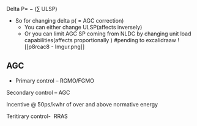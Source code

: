 Delta P= − (∑ ULSP)

- So for changing delta p( = AGC correction)
    - You can either change ULSP(affects inversely)
    - Or you can limit AGC SP coming from NLDC by changing unit load capabilities(affects proportionally )
#pending to excalidraaw
![[p8rcac8 - Imgur.png]]

## AGC

- Primary control – RGMO/FGMO

Secondary control – AGC

Incentive @ 50ps/kwhr of over and above normative energy

Teritirary control-  RRAS